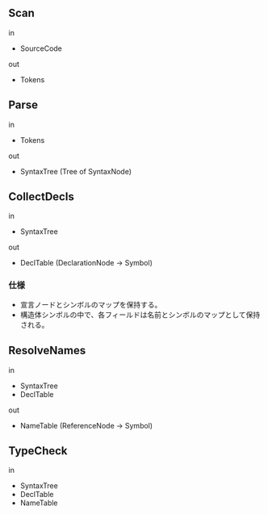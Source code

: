 ## Scan

in
- SourceCode

out
- Tokens

## Parse

in
- Tokens

out
- SyntaxTree (Tree of SyntaxNode)

## CollectDecls

in
- SyntaxTree

out
- DeclTable (DeclarationNode -> Symbol)

### 仕様
- 宣言ノードとシンボルのマップを保持する。
- 構造体シンボルの中で、各フィールドは名前とシンボルのマップとして保持される。

## ResolveNames

in
- SyntaxTree
- DeclTable

out
- NameTable (ReferenceNode -> Symbol)

## TypeCheck

in
- SyntaxTree
- DeclTable
- NameTable
